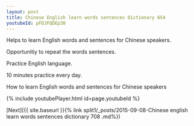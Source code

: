 ```yaml
---
layout: post
title: Chinese English learn words sentences Dictionary 654 
youtubeId: pFDJFQDEp30
---
```

 
 
Helps to learn English words and sentences for Chinese speakers.

Opportunitiy to repeat the words sentences. 

Practice English language. 
 
10 minutes practice every day. 
 
How to learn English words and sentences for Chinese speakers 
 
{% include youtubePlayer.html id=page.youtubeId %}
 
 
[Next]({{ site.baseurl }}{% link  split1/_posts/2015-09-08-Chinese english learn words sentences dictionary 708 .md%})
 
